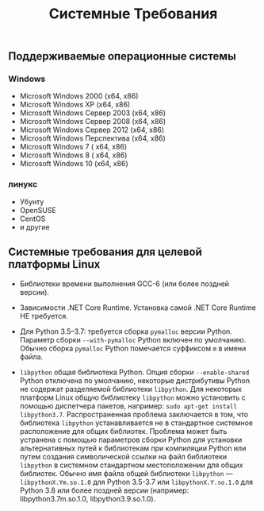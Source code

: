 ﻿---
title: Системные Требования
second_title: Aspose.Finance for Python via .NET
type: docs
weight: 50
url: /ru/python-net/system-requirements/
description:  Узнайте о системных требованиях библиотеки Python Finance API
---
## **Поддерживаемые операционные системы**
### **Windows**
- Microsoft Windows 2000 (x64, x86)
- Microsoft Windows XP (x64, x86)
- Microsoft Windows Сервер 2003 (x64, x86)
- Microsoft Windows Сервер 2008 (x64, x86)
- Microsoft Windows Сервер 2012 (x64, x86)
- Microsoft Windows Перспектива (x64, x86)
- Microsoft Windows 7 ( х64, х86)
- Microsoft Windows 8 ( х64, х86)
- Microsoft Windows 10 (х64, х86)
### **линукс**
- Убунту
- OpenSUSE
- CentOS
- и другие

## Системные требования для целевой платформы Linux

- Библиотеки времени выполнения GCC-6 (или более поздней версии).

- Зависимости .NET Core Runtime. Установка самой .NET Core Runtime НЕ требуется.

- Для Python 3.5–3.7: требуется сборка `pymalloc` версии Python. Параметр сборки `--with-pymalloc` Python включен по умолчанию. Обычно сборка `pymalloc` Python помечается суффиксом `m` в имени файла.

- `libpython` общая библиотека Python. Опция сборки `--enable-shared` Python отключена по умолчанию, некоторые дистрибутивы Python не содержат разделяемой библиотеки `libpython`. Для некоторых платформ Linux общую библиотеку `libpython` можно установить с помощью диспетчера пакетов, например: `sudo apt-get install libpython3.7`. Распространенная проблема заключается в том, что библиотека `libpython` устанавливается не в стандартное системное расположение для общих библиотек. Проблема может быть устранена с помощью параметров сборки Python для установки альтернативных путей к библиотекам при компиляции Python или путем создания символической ссылки на файл библиотеки `libpython` в системном стандартном местоположении для общих библиотек. Обычно имя файла общей библиотеки `libpython` — `libpythonX.Ym.so.1.0` для Python 3.5-3.7 или `libpythonX.Y.so.1.0` для Python 3.8 или более поздней версии (например: libpython3.7m.so.1.0, libpython3.9.so.1.0).
